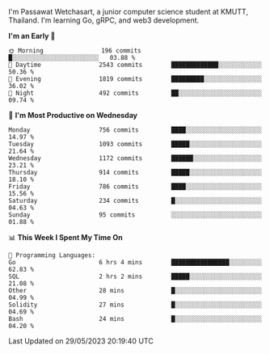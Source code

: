 
I'm Passawat Wetchasart, a junior computer science student at KMUTT, Thailand. I'm learning Go, gRPC, and web3 development.



<!--START_SECTION:waka-->
**I'm an Early 🐤** 

```text
🌞 Morning                196 commits         █░░░░░░░░░░░░░░░░░░░░░░░░   03.88 % 
🌆 Daytime                2543 commits        █████████████░░░░░░░░░░░░   50.36 % 
🌃 Evening                1819 commits        █████████░░░░░░░░░░░░░░░░   36.02 % 
🌙 Night                  492 commits         ██░░░░░░░░░░░░░░░░░░░░░░░   09.74 % 
```
📅 **I'm Most Productive on Wednesday** 

```text
Monday                   756 commits         ████░░░░░░░░░░░░░░░░░░░░░   14.97 % 
Tuesday                  1093 commits        █████░░░░░░░░░░░░░░░░░░░░   21.64 % 
Wednesday                1172 commits        ██████░░░░░░░░░░░░░░░░░░░   23.21 % 
Thursday                 914 commits         █████░░░░░░░░░░░░░░░░░░░░   18.10 % 
Friday                   786 commits         ████░░░░░░░░░░░░░░░░░░░░░   15.56 % 
Saturday                 234 commits         █░░░░░░░░░░░░░░░░░░░░░░░░   04.63 % 
Sunday                   95 commits          ░░░░░░░░░░░░░░░░░░░░░░░░░   01.88 % 
```


📊 **This Week I Spent My Time On** 

```text
💬 Programming Languages: 
Go                       6 hrs 4 mins        ████████████████░░░░░░░░░   62.83 % 
SQL                      2 hrs 2 mins        █████░░░░░░░░░░░░░░░░░░░░   21.08 % 
Other                    28 mins             █░░░░░░░░░░░░░░░░░░░░░░░░   04.99 % 
Solidity                 27 mins             █░░░░░░░░░░░░░░░░░░░░░░░░   04.69 % 
Bash                     24 mins             █░░░░░░░░░░░░░░░░░░░░░░░░   04.20 % 
```


 Last Updated on 29/05/2023 20:19:40 UTC
<!--END_SECTION:waka-->

<!--
**markpassawat/markpassawat** is a ✨ _special_ ✨ repository because its `README.md` (this file) appears on your GitHub profile.

Here are some ideas to get you started:

- 🔭 I’m currently working on ...
- 🌱 I’m currently learning ...
- 👯 I’m looking to collaborate on ...
- 🤔 I’m looking for help with ...
- 💬 Ask me about ...
- 📫 How to reach me: ...
- 😄 Pronouns: He/Him
- ⚡ Fun fact: ...
-->
